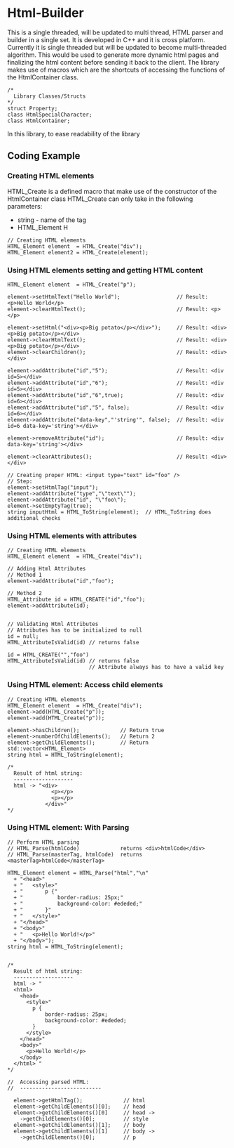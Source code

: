 # Html-Builder
This is a single threaded, will be updated to multi thread, HTML parser and builder in a single set. It is developed in C++ and it is cross platform. Currently it is single threaded but will be updated to become multi-threaded algorithm.
This would be used to generate more dynamic html pages and finalizing the html content before sending it back to the client. The library makes use of macros which are the shortcuts of accessing the functions of the HtmlContainer class.

```
/*
  Library Classes/Structs
*/
struct Property;
class HtmlSpecialCharacter;
class HtmlContainer;
```
In this library, to ease readability of the library 

## Coding Example

### Creating HTML elements
HTML_Create is a defined macro that make use of the constructor of the HtmlContainer class
HTML_Create can only take in the following parameters:
* string - name of the tag
* HTML_Element
H

```
// Creating HTML elements
HTML_Element element  = HTML_Create("div");
HTML_Element element2 = HTML_Create(element);
```

### Using HTML elements setting and getting HTML content
```
HTML_Element element  = HTML_Create("p");

element->setHtmlText("Hello World");                  // Result: <p>Hello World</p>
element->clearHtmlText();                             // Result: <p></p>                  

element->setHtml("<div><p>Big potato</p></div>");     // Result: <div><p>Big potato</p></div>
element->clearHtmlText();                             // Result: <div><p>Big potato</p></div>
element->clearChildren();                             // Result: <div></div>

element->addAttribute("id","5");                      // Result: <div id=5></div>
element->addAttribute("id","6");                      // Result: <div id=5></div>
element->addAttribute("id","6",true);                 // Result: <div id=6></div>
element->addAttribute("id","5", false);               // Result: <div id=6></div>
element->addAttribute("data-key","'string'", false);  // Result: <div id=6 data-key='string'></div>

element->removeAttribute("id");                       // Result: <div data-key='string'></div>

element->clearAttributes();                           // Result: <div></div>

// Creating proper HTML: <input type="text" id="foo" />
// Step:
element->setHtmlTag("input");
element->addAttribute("type","\"text\"");
element->addAttribute("id", "\"foo\");
element->setEmptyTag(true);
string inputHtml = HTML_ToString(element);  // HTML_ToString does additional checks                                          

```


### Using HTML elements with attributes
```
// Creating HTML elements
HTML_Element element  = HTML_Create("div");

// Adding Html Attributes
// Method 1
element->addAttribute("id","foo");

// Method 2
HTML_Attribute id = HTML_CREATE("id","foo");
element->addAttribute(id);


// Validating Html Attributes
// Attributes has to be initialized to null
id = null;
HTML_AttributeIsValid(id) // returns false

id = HTML_CREATE("","foo")
HTML_AttributeIsValid(id) // returns false
                          // Attribute always has to have a valid key
```
### Using HTML element: Access child elements
```
// Creating HTML elements
HTML_Element element  = HTML_Create("div");
element->add(HTML_Create("p"));
element->add(HTML_Create("p"));

element->hasChildren();             // Return true
element->numberOfChildElements();   // Return 2
element->getChildElements();        // Return std::vector<HTML_Element>
string html = HTML_ToString(element);

/*
  Result of html string:
  -------------------
  html -> "<div>
              <p></p>
              <p></p>
            </div>"
*/
```
### Using HTML element: With Parsing

```
// Perform HTML parsing
// HTML_Parse(htmlCode)             returns <div>htmlCode</div>
// HTML_Parse(masterTag, htmlCode)  returns <masterTag>htmlCode</masterTag>

HTML_Element element = HTML_Parse("html","\n"
  + "<head>"
  + "   <style>"
  + "       p {"
  + "           border-radius: 25px;"
  + "           background-color: #ededed;"
  + "       }"
  + "   </style>"
  + "</head>"
  + "<body>"
  + "   <p>Hello World!</p>"
  + "</body>");
string html = HTML_ToString(element);


/*
  Result of html string:
  -------------------
  html -> "
  <html>
    <head>
      <style>"
        p {
            border-radius: 25px;
            background-color: #ededed;
        }
      </style>
    </head>"
    <body>"
      <p>Hello World!</p>
    </body>
  </html> "
*/

//  Accessing parsed HTML:
//  --------------------------
  
  element->getHtmlTag();             // html
  element->getChildElements()[0];    // head
  element->getChildElements()[0]     // head ->
    ->getChildElements()[0];         // style
  element->getChildElements()[1];    // body
  element->getChildElements()[1]     // body ->
    ->getChildElements()[0];         // p
  
  
```
